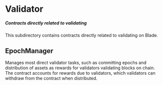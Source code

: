 # Validator

##### Contracts directly related to validating

This subdirectory contains contracts directly related to validating on Blade.

## EpochManager

Manages most direct validator tasks, such as committing epochs and distribution of assets as rewards for validators validating blocks on chain. The contract accounts for rewards due to validators, which validators can withdraw from the contract when distributed.
